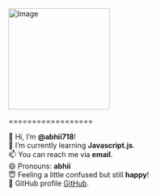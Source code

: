 <img src="https://github.com/abhii718/My-Profile/assets/135432891/c0c66e42-ec76-415f-a851-c2219f14b840" alt="Image" width="200" height="200">

==================

👋 Hi, I’m **@abhii718**!  
🌱 I’m currently learning **Javascript.js**.  
📫 You can reach me via **email**.  
😄 Pronouns: **abhii**  
😇 Feeling a little confused but still **happy**!  
🥰 GitHub profile [GitHub](https://github.com/abhii718).




<!---
abhii718/abhii718 is a ✨ special ✨ repository because its `README.md` (this file) appears on your GitHub profile.
You can click the Preview link to take a look at your changes.
--->

